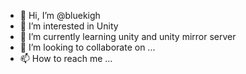 - 👋 Hi, I’m @bluekigh
- 👀 I’m interested in Unity
- 🌱 I’m currently learning unity and unity mirror server
- 💞️ I’m looking to collaborate on ...
- 📫 How to reach me ...

<!---
bluekigh/bluekigh is a ✨ special ✨ repository because its `README.md` (this file) appears on your GitHub profile.
You can click the Preview link to take a look at your changes.
--->
